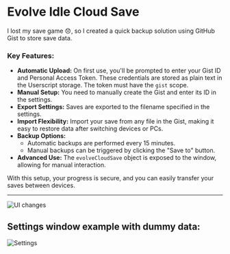 # Evolve Idle Cloud Save

I lost my save game 😞, so I created a quick backup solution using GitHub Gist to store save data. 

### Key Features:
- **Automatic Upload:** On first use, you'll be prompted to enter your Gist ID and Personal Access Token. These credentials are stored as plain text in the Userscript storage. The token must have the `gist` scope.
- **Manual Setup:** You need to manually create the Gist and enter its ID in the settings. 
- **Export Settings:** Saves are exported to the filename specified in the settings.
- **Import Flexibility:** Import your save from any file in the Gist, making it easy to restore data after switching devices or PCs.
- **Backup Options:**
  - Automatic backups are performed every 15 minutes.
  - Manual backups can be triggered by clicking the "Save to" button.
- **Advanced Use:** The `evolveCloudSave` object is exposed to the window, allowing for manual interaction.

With this setup, your progress is secure, and you can easily transfer your saves between devices.

----
![UI changes](https://i.imgur.com/HIjgCpk.png)
## Settings window example with dummy data:
![Settings](https://i.imgur.com/yrKXmN1.png)

<!-- [imgur album](https://imgur.com/a/o791v3t) -->